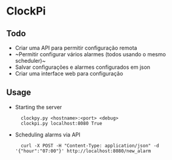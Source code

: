 # ClockPi

## Todo
* Criar uma API para permitir configuração remota
* ~Permitir configurar vários alarmes (todos usando o mesmo scheduler)~
* Salvar configurações e alarmes configurados em json
* Criar uma interface web para configuração 

## Usage

* Starting the server

		clockpy.py <hostname>:<port> <debug>
		clockpi.py localhost:8080 True


* Scheduling alarms via API

		curl -X POST -H "Content-Type: application/json" -d '{"hour":"07:00"}' http://localhost:8080/new_alarm
